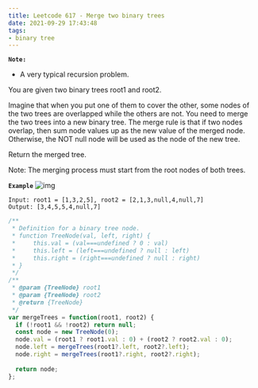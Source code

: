 ```yaml
---
title: Leetcode 617 - Merge two binary trees
date: 2021-09-29 17:43:48
tags:
- binary tree
---
```

**`Note:`**
- A very typical recursion problem.

You are given two binary trees root1 and root2.

Imagine that when you put one of them to cover the other, some nodes of the two trees are overlapped while the others are not. You need to merge the two trees into a new binary tree. The merge rule is that if two nodes overlap, then sum node values up as the new value of the merged node. Otherwise, the NOT null node will be used as the node of the new tree.

Return the merged tree.

Note: The merging process must start from the root nodes of both trees.

**`Example`**
![img](https://assets.leetcode.com/uploads/2021/02/05/merge.jpg)
```
Input: root1 = [1,3,2,5], root2 = [2,1,3,null,4,null,7]
Output: [3,4,5,5,4,null,7]
```

```javascript
/**
 * Definition for a binary tree node.
 * function TreeNode(val, left, right) {
 *     this.val = (val===undefined ? 0 : val)
 *     this.left = (left===undefined ? null : left)
 *     this.right = (right===undefined ? null : right)
 * }
 */
/**
 * @param {TreeNode} root1
 * @param {TreeNode} root2
 * @return {TreeNode}
 */
var mergeTrees = function(root1, root2) {
  if (!root1 && !root2) return null;
  const node = new TreeNode(0);
  node.val = (root1 ? root1.val : 0) + (root2 ? root2.val : 0);
  node.left = mergeTrees(root1?.left, root2?.left);
  node.right = mergeTrees(root1?.right, root2?.right);
  
  return node;
};
```